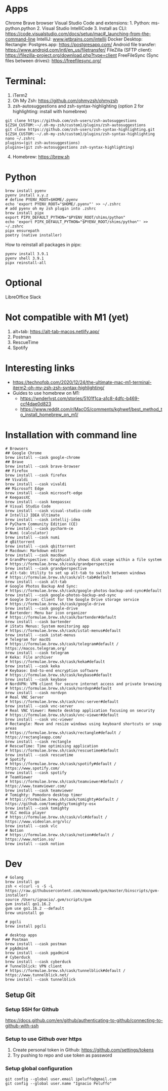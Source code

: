 # Apps
Chrome
Brave browser
Visual Studio Code and extensions:
    1. Python: ms-python.python
    2. Visual Studio IntelliCode
    3. Install as CLI: https://code.visualstudio.com/docs/setup/mac#_launching-from-the-command-line
IntelliJ: www.jetbrains.com/intellij
Docker Desktop: 
Rectangle: 
Postgres.app: https://postgresapp.com/
Android file transfer: https://www.android.com/intl/en_us/filetransfer/
FileZilla (SFTP client): https://filezilla-project.org/download.php?type=client
FreeFileSync (Sync files between drives): https://freefilesync.org/

# Terminal:
1. iTerm2
2. Oh My Zsh: https://github.com/ohmyzsh/ohmyzsh
3. zsh-autosuggestions and zsh-syntax-highlighting (option 2 for highlighting: install with homebrew)
```
git clone https://github.com/zsh-users/zsh-autosuggestions ${ZSH_CUSTOM:-~/.oh-my-zsh/custom}/plugins/zsh-autosuggestions
git clone https://github.com/zsh-users/zsh-syntax-highlighting.git ${ZSH_CUSTOM:-~/.oh-my-zsh/custom}/plugins/zsh-syntax-highlighting
nano ~/.zshrc
plugins=(git zsh-autosuggestions)
plugins=(git zsh-autosuggestions zsh-syntax-highlighting)
```
4. Homebrew: https://brew.sh

# Python
```shell
brew install pyenv
pyenv install x.y.z
# define PYENV_ROOT=$HOME/.pyenv
echo 'export PYENV_ROOT="$HOME/.pyenv"' >> ~/.zshrc
# add pyenv oh my zsh plugin into .zshrc
brew install pipx
export PIPX_DEFAULT_PYTHON="$PYENV_ROOT/shims/python"
echo 'export PIPX_DEFAULT_PYTHON="$PYENV_ROOT/shims/python"' >> ~/.zshrc
pipx ensurepath
poetry (native installer)
```

How to reinstall all packages in pipx:
```shell
pyenv install 3.9.1
pyenv shell 3.9.1
pipx reinstall-all
```

# Optional
LibreOffice
Slack

# Not compatible with M1 (yet)
1. alt+tab: https://alt-tab-macos.netlify.app/
2. Postman
3. RescueTime
4. Spotify

# Interesting links
* https://technofob.com/2020/12/24/the-ultimate-mac-m1-terminal-iterm2-oh-my-zsh-zsh-syntax-highlighting/
* Guides to use homebrew on M1: 
    * https://wnderlvst.com/stories/5101f1ca-a1c8-4dfc-b469-ccf4dae0d823
    * https://www.reddit.com/r/MacOS/comments/kghwef/best_method_to_install_homebrew_on_m1/

# Installation with command line
```shell
# Browsers
## Google Chrome
brew install --cask google-chrome
## Brave
brew install --cask brave-browser
## Firefox
brew install --cask firefox
## Vivaldi
brew install --cask vivaldi
## Microsoft Edge
brew install --cask microsoft-edge
# KeepassXC
brew install --cask keepassxc
# Visual Studio Code
brew install --cask visual-studio-code
# IntelliJ IDEA Ultimate
brew install --cask intellij-idea
# PyCharm Community Edition (CE)
brew install --cask pycharm-ce
# Numi (calculator)
brew install --cask numi
# qBittorrent
brew install --cask qbittorrent
# Macdown: Markdown editor
brew install --cask macdown
# GrandPerspective: Graphically shows disk usage within a file system
# https://formulae.brew.sh/cask/grandperspective
brew install --cask grandperspective
# alt-tab: Utility to set up alt-tab to switch between windows
# https://formulae.brew.sh/cask/alt-tab#default
brew install --cask alt-tab
# Google Photos Backup And Sync: 
# https://formulae.brew.sh/cask/google-photos-backup-and-sync#default
brew install --cask google-photos-backup-and-sync
# Google Drive: Client for the Google Drive storage service
# https://formulae.brew.sh/cask/google-drive
brew install --cask google-drive
# Bartender: Menu bar icon organizer
# https://formulae.brew.sh/cask/bartender#default
brew install --cask bartender
# iStats Menus: System monitoring app
# https://formulae.brew.sh/cask/istat-menus#default
brew install --cask istat-menus
# Telegram for macOS
# https://formulae.brew.sh/cask/telegram#default / https://macos.telegram.org/
brew install --cask telegram
# Keka: File archiver
# https://formulae.brew.sh/cask/keka#default
brew install --cask keka
# Keybase: End-to-end encryption software
# https://formulae.brew.sh/cask/keybase#default
brew install --cask keybase
# NordVPN: VPN client for secure internet access and private browsing
# https://formulae.brew.sh/cask/nordvpn#default
brew install --cask nordvpn
# Real VNC Server
# https://formulae.brew.sh/cask/vnc-server#default
brew install --cask vnc-server
# Real VNC Viewer: Remote desktop application focusing on security
# https://formulae.brew.sh/cask/vnc-viewer#default
brew install --cask vnc-viewer
# Rectangle: Move and resize windows using keyboard shortcuts or snap areas
# https://formulae.brew.sh/cask/rectangle#default / https://rectangleapp.com/
brew install --cask rectangle
# RescueTime: Time optimising application
# https://formulae.brew.sh/cask/rescuetime#default
brew install --cask rescuetime
# Spotify
# https://formulae.brew.sh/cask/spotify#default / https://www.spotify.com/
brew install --cask spotify
# TeamViewer
# https://formulae.brew.sh/cask/teamviewer#default / https://www.teamviewer.com/
brew install --cask teamviewer
# Tomighty: Pomodoro desktop timer
# https://formulae.brew.sh/cask/tomighty#default / https://github.com/tomighty/tomighty-osx
brew install --cask tomighty
# VLC media player
# https://formulae.brew.sh/cask/vlc#default / https://www.videolan.org/vlc/
brew install --cask vlc
# Notion
# https://formulae.brew.sh/cask/notion#default / https://www.notion.so/
brew install --cask notion
```

# Dev
```shell
# Golang
brew install go
zsh < <(curl -s -S -L https://raw.githubusercontent.com/moovweb/gvm/master/binscripts/gvm-installer)
source /Users/ignacio/.gvm/scripts/gvm
gvm install go1.16.2
gvm use go1.16.2 --default
brew uninstall go

# pgcli
brew install pgcli

# desktop apps
## Postman
brew install --cask postman
# pgAdmin4
brew install --cask pgadmin4
# Cyberduck
brew install --cask cyberduck
# Tunnelblick: VPN client
# https://formulae.brew.sh/cask/tunnelblick#default / https://www.tunnelblick.net/
brew install --cask tunnelblick
```

## Setup Git
### Setup SSH for Github
https://docs.github.com/en/github/authenticating-to-github/connecting-to-github-with-ssh

### Setup to use Github over https
1. Create personal token in Github: https://github.com/settings/tokens
2. Try pushing to repo and use token as password

### Setup global configuration
```shell
git config --global user.email ipeluffo@gmail.com
git config --global user.name "Ignacio Peluffo"
```
